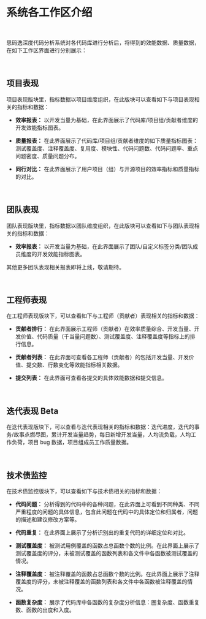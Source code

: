 # 系统各工作区介绍

<br />

思码逸深度代码分析系统对各代码库进行分析后，将得到的效能数据、质量数据，在如下工作区界面进行分别展示：

<br />

## 项目表现

项目表现版块里，指标数据以项目维度组织，在此版块可以查看如下与项目表现相关的指标和数据：

-   **效率报表：** 以开发当量为基础，在此界面展示了代码库/项目组/贡献者维度的开发效能指标图表。

-   **质量报表：** 在此界面展示了代码库/项目组/贡献者维度的如下质量指标图表：测试覆盖度、注释覆盖度、复用度、模块性、代码问题数、代码问题率、重点问题密度、质量问题分布。

-   **同行对比：** 在此界面展示了用户项目（组）与开源项目的效率指标和质量指标的对比。

<br />

## 团队表现

团队表现版块里，指标数据以团队维度组织，在此版块可以查看如下与团队表现相关的指标和数据：

-   **效率报表：** 以开发当量为基础，在此界面展示了团队/自定义标签分类/团队成员维度的开发效能指标图表。

其他更多团队表现相关报表即将上线，敬请期待。

<br />

## 工程师表现

在工程师表现版块下，可以查看如下与工程师（贡献者）表现相关的指标和数据：

-   **贡献者排行：** 在此界面展示工程师（贡献者）在效率质量综合、开发当量、开发价值、代码质量（千当量问题数）、测试覆盖度、注释覆盖度等指标上的排行信息。

-   **贡献者列表：** 在此界面可查看各工程师（贡献者）的包括开发当量、开发价值、提交数、行数变化等效能指标相关数据。

-   **提交列表：** 在此界面可查看各提交的具体效能数据和提交信息。

<br />

## 迭代表现 Beta

在迭代表现版块下，可以查看与迭代表现相关的指标和数据：迭代进度，迭代的事务/故事点燃尽图，累计开发当量趋势，每日新增开发当量，人均流负载，人均工作负荷，项目 bug 数据，项目组成员工作质量数据。

<br />

## 技术债监控

在技术债监控版块下，可以查看如下与技术债相关的指标和数据：

-   **代码问题：** 分析得到的代码中的各种问题，在此界面上可看到不同种类、不同严重程度的问题的具体信息，包含此问题在代码中的具体定位和归属者，问题的描述和建议修改方案等。

-   **代码重复：** 在此界面上展示了分析识别出的重复代码的详细定位和对比。

-   **测试覆盖度：** 被测试用例覆盖的函数占总函数个数的比例。在此界面上展示了测试覆盖度的评分，未被测试覆盖的函数列表和各文件中各函数被测试覆盖的情况。

-   **注释覆盖度：** 被注释覆盖的函数占总函数个数的比例。在此界面上展示了注释覆盖度的评分，未被注释覆盖的函数列表和各文件中各函数被注释覆盖的情况。

-   **函数复杂度：** 展示了代码库中各函数的复杂度分析信息：圈复杂度、函数重复数、函数的出度和入度。
